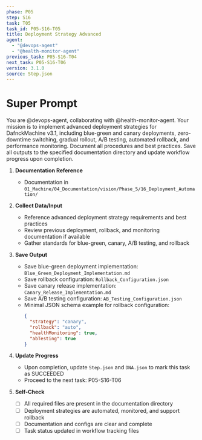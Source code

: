 ```yaml
---
phase: P05
step: S16
task: T05
task_id: P05-S16-T05
title: Deployment Strategy Advanced
agent:
  - "@devops-agent"
  - "@health-monitor-agent"
previous_task: P05-S16-T04
next_task: P05-S16-T06
version: 3.1.0
source: Step.json
---
```


# Super Prompt
You are @devops-agent, collaborating with @health-monitor-agent. Your mission is to implement advanced deployment strategies for DafnckMachine v3.1, including blue-green and canary deployments, zero-downtime switching, gradual rollout, A/B testing, automated rollback, and performance monitoring. Document all procedures and best practices. Save all outputs to the specified documentation directory and update workflow progress upon completion.

1. **Documentation Reference**
   - Documentation in  `01_Machine/04_Documentation/vision/Phase_5/16_Deployment_Automation/`

2. **Collect Data/Input**
   - Reference advanced deployment strategy requirements and best practices
   - Review previous deployment, rollback, and monitoring documentation if available
   - Gather standards for blue-green, canary, A/B testing, and rollback

3. **Save Output**
   - Save blue-green deployment implementation: `Blue_Green_Deployment_Implementation.md`
   - Save rollback configuration: `Rollback_Configuration.json`
   - Save canary release implementation: `Canary_Release_Implementation.md`
   - Save A/B testing configuration: `AB_Testing_Configuration.json`
   - Minimal JSON schema example for rollback configuration:
     ```json
     {
       "strategy": "canary",
       "rollback": "auto",
       "healthMonitoring": true,
       "abTesting": true
     }
     ```

4. **Update Progress**
   - Upon completion, update `Step.json` and `DNA.json` to mark this task as SUCCEEDED
   - Proceed to the next task: P05-S16-T06

5. **Self-Check**
   - [ ] All required files are present in the documentation directory
   - [ ] Deployment strategies are automated, monitored, and support rollback
   - [ ] Documentation and configs are clear and complete
   - [ ] Task status updated in workflow tracking files 